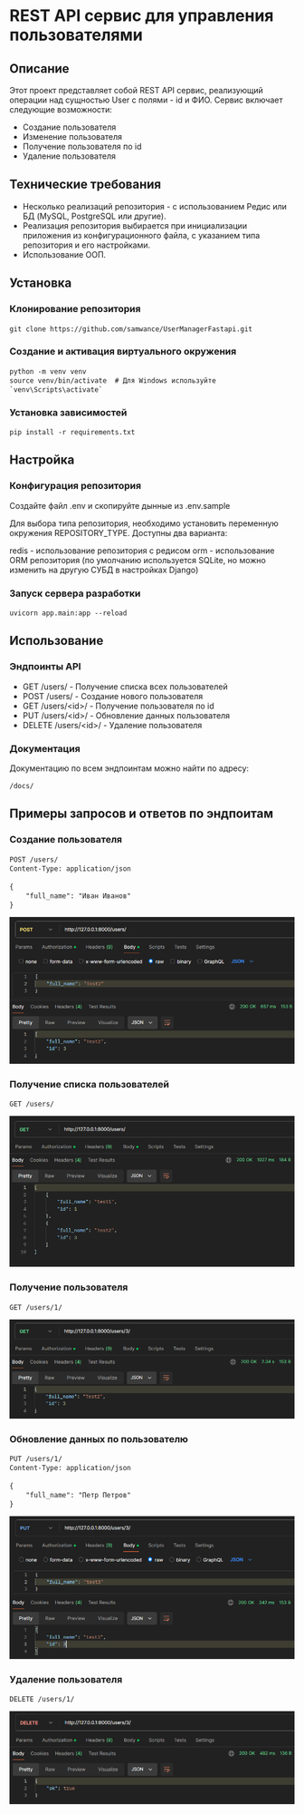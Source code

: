 # REST API сервис для управления пользователями

## Описание

Этот проект представляет собой REST API сервис, реализующий операции над сущностью User с полями - id и ФИО. Сервис включает следующие возможности:
- Создание пользователя
- Изменение пользователя
- Получение пользователя по id
- Удаление пользователя

## Технические требования

- Несколько реализаций репозитория - с использованием Редис или БД (MySQL, PostgreSQL или другие). 
- Реализация репозитория выбирается при инициализации приложения из конфигурационного файла, с указанием типа репозитория и его настройками.
- Использование ООП.

## Установка

### Клонирование репозитория

```
git clone https://github.com/samwance/UserManagerFastapi.git
```

### Создание и активация виртуального окружения
```
python -m venv venv
source venv/bin/activate  # Для Windows используйте `venv\Scripts\activate`
```
### Установка зависимостей

```
pip install -r requirements.txt
```

## Настройка
### Конфигурация репозитория
Создайте файл .env и скопируйте дынные из .env.sample

Для выбора типа репозитория, необходимо установить переменную окружения REPOSITORY_TYPE. Доступны два варианта:

redis - использование репозитория с редисом
orm - использование ORM репозитория (по умолчанию используется SQLite, но можно изменить на другую СУБД в настройках Django)

### Запуск сервера разработки
```
uvicorn app.main:app --reload
```
## Использование
### Эндпоинты API
- GET /users/ - Получение списка всех пользователей
- POST /users/ - Создание нового пользователя
- GET /users/\<id>/ - Получение пользователя по id
- PUT /users/\<id>/ - Обновление данных пользователя
- DELETE /users/\<id>/ - Удаление пользователя
### Документация
Документацию по всем эндпоинтам можно найти по адресу:
```
/docs/
```
## Примеры запросов и ответов по эндпоитам
### Создание пользователя
```
POST /users/
Content-Type: application/json

{
    "full_name": "Иван Иванов"
}
```
![img.png](media/post.png)
### Получение списка пользователей
```
GET /users/
```
![img.png](media/get_list.png)
### Получение пользователя
```
GET /users/1/
```
![img.png](media/get_retrieve.png)
### Обновление данных по пользователю
```
PUT /users/1/
Content-Type: application/json

{
    "full_name": "Петр Петров"
}
```
![img.png](media/put.png)
### Удаление пользователя
```
DELETE /users/1/
```
![img.png](media/del.png)